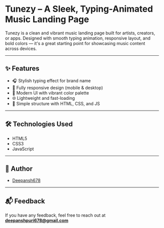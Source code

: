 # Tunezy – A Sleek, Typing-Animated Music Landing Page

Tunezy is a clean and vibrant music landing page built for artists, creators, or apps. Designed with smooth typing animation, responsive layout, and bold colors — it's a great starting point for showcasing music content across devices.

---

## ✨ Features

- 🎧 Stylish typing effect for brand name  
- 📱 Fully responsive design (mobile & desktop)  
- 🎨 Modern UI with vibrant color palette  
- 🌐 Lightweight and fast-loading  
- 📁 Simple structure with HTML, CSS, and JS

---

## 🛠️ Technologies Used

- HTML5  
- CSS3  
- JavaScript

---

## 👤 Author

- [Deepansh678](https://github.com/Deepansh678)

---

## 📬 Feedback

If you have any feedback, feel free to reach out at **deepanshpuri678@gmail.com**





 
 

